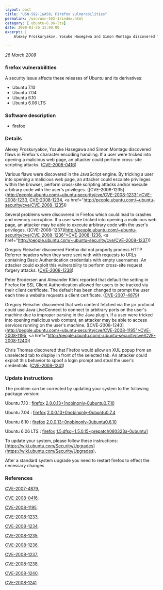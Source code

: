 ```yaml
---
layout: post
title: "USN-592-1&#58; Firefox vulnerabilities"
permalink: /usn/usn-592-1/index.html
category: [ ubuntu-6.06-lts]
date: 2008-03-26 12:00:00
excerpt: |
    Alexey Proskuryakov, Yosuke Hasegawa and Simon Montagu discovered flaws in Firefox&#39;s character encoding handling. If a user were tricked into opening a malicious web page, an attacker could perform cross-site scripting attacks. ([CVE-2008-0416](http://people.ubuntu.com/~ubuntu-security/cve/CVE-2008-0416))
    
--- 
```

 
 

*26 March 2008*

### firefox vulnerabilities

A security issue affects these releases of Ubuntu and its derivatives:

* Ubuntu 7.10
* Ubuntu 7.04
* Ubuntu 6.10
* Ubuntu 6.06 LTS

### Software description

* firefox 

### Details

Alexey Proskuryakov, Yosuke Hasegawa and Simon Montagu discovered flaws in Firefox&#39;s character encoding handling. If a user were tricked into opening a malicious web page, an attacker could perform cross-site scripting attacks. ([CVE-2008-0416](http://people.ubuntu.com/~ubuntu-security/cve/CVE-2008-0416))

Various flaws were discovered in the JavaScript engine. By tricking a user into opening a malicious web page, an attacker could escalate privileges within the browser, perform cross-site scripting attacks and/or execute arbitrary code with the user&#39;s privileges. ([CVE-2008-1235](http://people.ubuntu.com/~ubuntu-security/cve/CVE-2008-1233">CVE-2008-1233</a>, <a href="http://people.ubuntu.com/~ubuntu-security/cve/CVE-2008-1234">CVE-2008-1234</a>, <a href="http://people.ubuntu.com/~ubuntu-security/cve/CVE-2008-1235))

Several problems were discovered in Firefox which could lead to crashes and memory corruption. If a user were tricked into opening a malicious web page, an attacker may be able to execute arbitrary code with the user&#39;s privileges. ([CVE-2008-1237](http://people.ubuntu.com/~ubuntu-security/cve/CVE-2008-1236">CVE-2008-1236</a>, <a href="http://people.ubuntu.com/~ubuntu-security/cve/CVE-2008-1237))

Gregory Fleischer discovered Firefox did not properly process HTTP Referrer headers when they were sent with with requests to URLs containing Basic Authentication credentials with empty usernames. An attacker could exploit this vulnerability to perform cross-site request forgery attacks. ([CVE-2008-1238](http://people.ubuntu.com/~ubuntu-security/cve/CVE-2008-1238))

Peter Brodersen and Alexander Klink reported that default the setting in Firefox for SSL Client Authentication allowed for users to be tracked via their client certificate. The default has been changed to prompt the user each time a website requests a client certificate. ([CVE-2007-4879](http://people.ubuntu.com/~ubuntu-security/cve/CVE-2007-4879))

Gregory Fleischer discovered that web content fetched via the jar protocol could use Java LiveConnect to connect to arbitrary ports on the user&#39;s machine due to improper parsing in the Java plugin. If a user were tricked into opening malicious web content, an attacker may be able to access services running on the user&#39;s machine. ([CVE-2008-1240](http://people.ubuntu.com/~ubuntu-security/cve/CVE-2008-1195">CVE-2008-1195</a>, <a href="http://people.ubuntu.com/~ubuntu-security/cve/CVE-2008-1240))

Chris Thomas discovered that Firefox would allow an XUL popup from an unselected tab to display in front of the selected tab. An attacker could exploit this behavior to spoof a login prompt and steal the user&#39;s credentials. ([CVE-2008-1241](http://people.ubuntu.com/~ubuntu-security/cve/CVE-2008-1241)) 

### Update instructions

The problem can be corrected by updating your system to the following package version:

Ubuntu 7.10
 : [firefox](https://launchpad.net/ubuntu/+source/firefox) <span> [2.0.0.13+1nobinonly-0ubuntu0.7.10](https://launchpad.net/ubuntu/+source/firefox/2.0.0.13+1nobinonly-0ubuntu0.7.10) </span> 

Ubuntu 7.04
 : [firefox](https://launchpad.net/ubuntu/+source/firefox) <span> [2.0.0.13+0nobinonly-0ubuntu0.7.4](https://launchpad.net/ubuntu/+source/firefox/2.0.0.13+0nobinonly-0ubuntu0.7.4) </span> 

Ubuntu 6.10
 : [firefox](https://launchpad.net/ubuntu/+source/firefox) <span> [2.0.0.13+0nobinonly-0ubuntu0.6.10](https://launchpad.net/ubuntu/+source/firefox/2.0.0.13+0nobinonly-0ubuntu0.6.10) </span> 

Ubuntu 6.06 LTS
 : [firefox](https://launchpad.net/ubuntu/+source/firefox) <span> [1.5.dfsg+1.5.0.15~prepatch080323a-0ubuntu1](https://launchpad.net/ubuntu/+source/firefox/1.5.dfsg+1.5.0.15~prepatch080323a-0ubuntu1) </span> 

To update your system, please follow these instructions: [https://wiki.ubuntu.com/Security/Upgrades](https://wiki.ubuntu.com/Security/Upgrades).

After a standard system upgrade you need to restart firefox to effect the necessary changes. 

### References

 
 [CVE-2007-4879](http://people.ubuntu.com/~ubuntu-security/cve/CVE-2007-4879), 

 [CVE-2008-0416](http://people.ubuntu.com/~ubuntu-security/cve/CVE-2008-0416), 

 [CVE-2008-1195](http://people.ubuntu.com/~ubuntu-security/cve/CVE-2008-1195), 

 [CVE-2008-1233](http://people.ubuntu.com/~ubuntu-security/cve/CVE-2008-1233), 

 [CVE-2008-1234](http://people.ubuntu.com/~ubuntu-security/cve/CVE-2008-1234), 

 [CVE-2008-1235](http://people.ubuntu.com/~ubuntu-security/cve/CVE-2008-1235), 

 [CVE-2008-1236](http://people.ubuntu.com/~ubuntu-security/cve/CVE-2008-1236), 

 [CVE-2008-1237](http://people.ubuntu.com/~ubuntu-security/cve/CVE-2008-1237), 

 [CVE-2008-1238](http://people.ubuntu.com/~ubuntu-security/cve/CVE-2008-1238), 

 [CVE-2008-1240](http://people.ubuntu.com/~ubuntu-security/cve/CVE-2008-1240), 

 [CVE-2008-1241](http://people.ubuntu.com/~ubuntu-security/cve/CVE-2008-1241)
 

